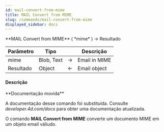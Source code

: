 ```yaml
---
id: mail-convert-from-mime
title: MAIL Convert from MIME
slug: /commands/mail-convert-from-mime
displayed_sidebar: docs
---
```


<!--REF #_command_.MAIL Convert from MIME.Syntax-->**MAIL Convert from MIME** ( *mime* ) -> Resultado<!-- END REF-->
<!--REF #_command_.MAIL Convert from MIME.Params-->
| Parâmetro | Tipo |  | Descrição |
| --- | --- | --- | --- |
| mime | Blob, Text | &srarr; | Email in MIME |
| Resultado | Object | &larr; | Email object |

<!-- END REF-->

#### Descrição 

<!--REF #_command_.MAIL Convert from MIME.Summary-->**Documentação movida**

A documentação desse comando foi substituída.<!-- END REF--> Consulte *developer.4d.com/docs* para obter uma documentação atualizada.

O comando **MAIL Convert from MIME** converte um documento MIME em um objeto email váliudo. 
